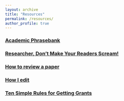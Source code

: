 ```yaml
---
layout: archive
title: "Resources"
permalink: /resources/
author_profile: true
---
```




### [Academic Phrasebank](https://www.phrasebank.manchester.ac.uk/)

### [Researcher, Don’t Make Your Readers Scream!](https://www.cl.cam.ac.uk/~lp15/Pages/Scream.html)


### [How to review a paper](https://www.cs.utexas.edu/users/mckinley/notes/reviewing-smith.pdf)

### [How I edit](https://evaparish.com/blog/how-i-edit)

### [Ten Simple Rules for Getting Grants](https://journals.plos.org/ploscompbiol/article?id=10.1371/journal.pcbi.0020012)


